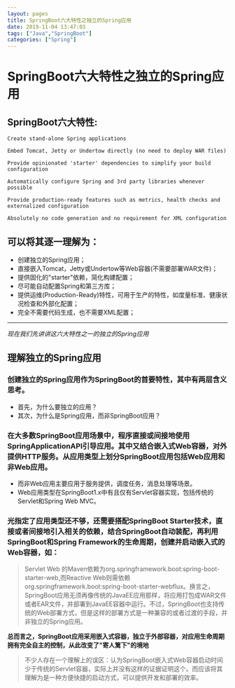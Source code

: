 ```yaml
---
layout: pages
title: SpringBoot六大特性之独立的Spring应用
date: 2019-11-04 13:47:03
tags: ["Java","SpringBoot"]
categories: ["Spring"]
---
```

# SpringBoot六大特性之独立的Spring应用
## SpringBoot六大特性:
<!-- more -->
>

    Create stand-alone Spring applications

    Embed Tomcat, Jetty or Undertow directly (no need to deploy WAR files)

    Provide opinionated 'starter' dependencies to simplify your build configuration

    Automatically configure Spring and 3rd party libraries whenever possible

    Provide production-ready features such as metrics, health checks and externalized configuration

    Absolutely no code generation and no requirement for XML configuration

## 可以将其逐一理解为：
- 创建独立的Spring应用；
- 直接嵌入Tomcat，Jetty或Undertow等Web容器(不需要部署WAR文件)；
- 提供固化的"starter"依赖，简化构建配置；
- 尽可能自动配置Spring和第三方库；
- 提供运维(Production-Ready)特性，可用于生产的特性，如度量标准、健康状况检查和外部化配置；
- 完全不需要代码生成，也不需要XML配置；


----------
*现在我们先讲讲这六大特性之一的独立的Spring应用*


## 理解独立的Spring应用
### 创建独立的Spring应用作为SpringBoot的首要特性，其中有两层含义思考。
- 首先，为什么要独立的应用？
- 其次，为什么是Spring应用，而非SpringBoot应用？
### 在大多数SpringBoot应用场景中，程序直接或间接地使用SpringApplicationAPI引导应用。其中又结合嵌入式Web容器，对外提供HTTP服务。从应用类型上划分SpringBoot应用包括Web应用和非Web应用。
- 而非Web应用主要应用于服务提供，调度任务，消息处理等场景。
- Web应用类型在SpringBoot1.x中有且仅有Servlet容器实现，包括传统的Servlet和Spring Web MVC。

### 光指定了应用类型还不够，还需要搭配SpringBoot Starter技术，直接或者间接地引入相关的依赖，结合SpringBoot自动装配，再利用SpringBoot和Spring Framework的生命周期，创建并启动嵌入式的Web容器，如：
> Servlet Web 的Maven依赖为org.springframework.boot:spring-boot-starter-web,而Reactive Web则需依赖org.springframework.boot:spring-boot-starter-webflux。换言之，SpringBoot应用无须再像传统的JavaEE应用那样，将应用打包成WAR文件或者EAR文件，并部署到JavaEE容器中运行。不过，SpringBoot也支持传统的Web部署方式，但是这样的部署方式是一种兼容的或者过渡的手段，并非独立的Spring应用。


**总而言之，SpringBoot应用采用嵌入式容器，独立于外部容器，对应用生命周期拥有完全自主的控制，从此改变了"寄人篱下"的境地**
> 不少人存在一个理解上的误区：认为SpringBoot嵌入式Web容器启动时间少于传统的Servlet容器，实际上并没有这样的证据证明这个。而应该将其理解为是一种方便快捷的启动方式，可以提供开发和部署的效率。



